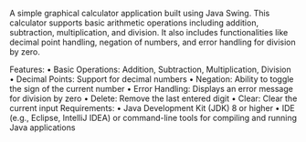 A simple graphical calculator application built using Java Swing. This calculator supports basic arithmetic operations including addition, subtraction, multiplication, and division. 
It also includes functionalities like decimal point handling, negation of numbers, and error handling for division by zero.

Features:
• Basic Operations: Addition, Subtraction, Multiplication, Division
• Decimal Points: Support for decimal numbers
• Negation: Ability to toggle the sign of the current number
• Error Handling: Displays an error message for division by zero
• Delete: Remove the last entered digit
• Clear: Clear the current input
Requirements:
• Java Development Kit (JDK) 8 or higher
• IDE (e.g., Eclipse, IntelliJ IDEA) or command-line tools for compiling and running Java applications

